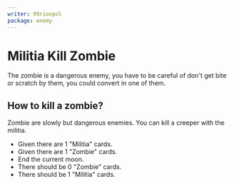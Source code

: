 ```yaml
---
writer: 99riospol
package: enemy
---
```

# Militia Kill Zombie

The zombie is a dangerous enemy,
you have to be careful of don't get bite
or scratch by them, you could convert in one of them.

## How to kill a zombie?

Zombie are slowly but dangerous enemies.
You can kill a creeper with the militia.

 * Given there are 1 "Militia" cards.
 * Given there are 1 "Zombie" cards.
 * End the current moon.
 * There should be 0 "Zombie" cards.
 * There should be 1 "Militia" cards.


